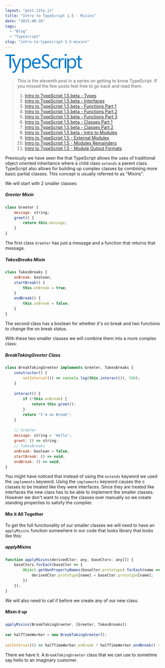 ```yaml
---
layout: "post.11ty.js"
title: "Intro to TypeScript 1.5 - Mixins"
date: "2015-08-28"
tags: 
  - "Blog"
  - "Typescript"
slug: "intro-to-typescript-1-5-mixins"
---
```


![TypeScript](images/typescript_logo_small1.png)

> This is the eleventh post in a series on getting to know TypeScript. If you missed the few posts feel free to go back and read them.
> 
> 1. [Intro to TypeScript 1.5 beta - Types](/2015/05/29/intro-to-typescript-1-5-beta-types/)
> 2. [Intro to TypeScript 1.5 beta - Interfaces](/2015/06/01/intro-to-typescript-1-5-beta-interfaces/)
> 3. [Intro to TypeScript 1.5 beta - Functions Part 1](/2015/06/04/intro-to-typescript-1-5-beta-functions-part-1/)
> 4. [Intro to TypeScript 1.5 beta - Functions Part 2](/2015/06/05/intro-to-typescript-1-5-beta-functions-part-2/)
> 5. [Intro to TypeScript 1.5 beta - Functions Part 3](/2015/06/08/intro-to-typescript-1-5-beta-functions-part-3/)
> 6. [Intro to TypeScript 1.5 beta - Classes Part 1](/2015/06/10/intro-to-typescript-1-5-beta-classes-part-1/)
> 7. [Intro to TypeScript 1.5 beta - Classes Part 2](/2015/06/05/intro-to-typescript-1-5-beta-functions-part-2/)
> 8. [Intro to TypeScript 1.5 beta - Intro to Modules](/2015/07/28/intro-to-typescript-1-5-beta-intro-to-modules/)
> 9. [Intro to TypeScript 1.5 - External Modules](/2015/07/30/intro-to-typescript-1-5-external-modules/)
> 10. [Intro to TypeScript 1.5 - Modules Remainders](/2015/08/07/intro-to-typescript-1-5-modules-remainders/)
> 11. [Intro to TypeScript 1.5 - Module Output Formats](/2015/08/20/intro-to-typescript-1-5-module-output-formats/)

Previously we have seen the that TypeScript allows the uses of traditional object oriented inheritance where a child class `extends` a parent class. TypeScript also allows for building up complex classes by combining more basic partial classes. This concept is usually referred to as "Mixins".

We will start with 2 smaller classes:

##### Greeter Mixin

```javascript
class Greeter {  
    message: string;
    greet() {
        return this.message;
    }
}
```

The first class `Greeter` has just a message and a function that returns that message.

##### TakesBreaks Mixin

```javascript
class TakesBreaks {  
    onBreak: boolean;
    startBreak() {
        this.onBreak = true;
    }
    endBreak() {
        this.onBreak = false;
    }
}
```

The second class has a boolean for whether it's on break and two functions to change the on break status.

With these two smaller classes we will combine them into a more complex class:

##### BreakTakingGreeter Class

```javascript
class BreakTakingGreeter implements Greeter, TakesBreaks {  
    constructor() {
        setInterval(() => console.log(this.interact()), 500);
    }

    interact() {
        if (!this.onBreak) {
            return this.greet();
        }
        return "I'm on Break";
    }

    // Greeter
    message: string = 'Hello';
    greet: () => string;
    // TakesBreaks
    onBreak: boolean = false;
    startBreak: () => void;
    endBreak: () => void;
}
```

You might have noticed that instead of using the `extends` keyword we used the `implements` keyword. Using the `implements` keyword causes the c classes to be treated like they were interfaces. Since they are treated like interfaces the new class has to be able to implement the smaller classes. However we don't want to copy the classes over manually so we create standing properties to satisfy the complier.

#### Mix it All Together

To get the full functionality of our smaller classes we will need to have an `applyMixins` function somewhere in our code that looks library that looks like this:

##### applyMixins

```javascript
function applyMixins(derivedCtor: any, baseCtors: any[]) {  
    baseCtors.forEach(baseCtor => {
        Object.getOwnPropertyNames(baseCtor.prototype).forEach(name => {
            derivedCtor.prototype[name] = baseCtor.prototype[name];
        })
    });
}
```

We will also need to call if before we create any of our new class.

##### Mixin it up

```javascript
applyMixins(BreakTakingGreeter, [Greeter, TakesBreaks])

var halfTimeWorker = new BreakTakingGreeter();

setInterval(() => halfTimeWorker.onBreak ? halfTimeWorker.endBreak() : halfTimeWorker.startBreak(), 1000);  
```

There we have it. A `BreakTakingGreeter` class that we can use to sometime say hello to an imaginary customer.
